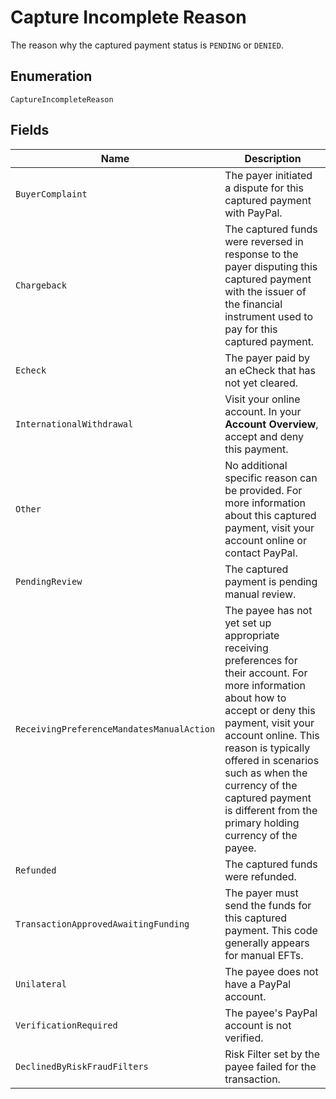 
# Capture Incomplete Reason

The reason why the captured payment status is `PENDING` or `DENIED`.

## Enumeration

`CaptureIncompleteReason`

## Fields

| Name | Description |
|  --- | --- |
| `BuyerComplaint` | The payer initiated a dispute for this captured payment with PayPal. |
| `Chargeback` | The captured funds were reversed in response to the payer disputing this captured payment with the issuer of the financial instrument used to pay for this captured payment. |
| `Echeck` | The payer paid by an eCheck that has not yet cleared. |
| `InternationalWithdrawal` | Visit your online account. In your **Account Overview**, accept and deny this payment. |
| `Other` | No additional specific reason can be provided. For more information about this captured payment, visit your account online or contact PayPal. |
| `PendingReview` | The captured payment is pending manual review. |
| `ReceivingPreferenceMandatesManualAction` | The payee has not yet set up appropriate receiving preferences for their account. For more information about how to accept or deny this payment, visit your account online. This reason is typically offered in scenarios such as when the currency of the captured payment is different from the primary holding currency of the payee. |
| `Refunded` | The captured funds were refunded. |
| `TransactionApprovedAwaitingFunding` | The payer must send the funds for this captured payment. This code generally appears for manual EFTs. |
| `Unilateral` | The payee does not have a PayPal account. |
| `VerificationRequired` | The payee's PayPal account is not verified. |
| `DeclinedByRiskFraudFilters` | Risk Filter set by the payee failed for the transaction. |

